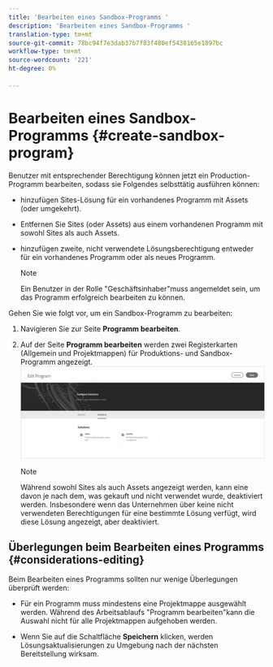 ```yaml
---
title: 'Bearbeiten eines Sandbox-Programms '
description: 'Bearbeiten eines Sandbox-Programms '
translation-type: tm+mt
source-git-commit: 78bc94f7e3dab37b7f83f480ef5438165e1897bc
workflow-type: tm+mt
source-wordcount: '221'
ht-degree: 0%

---
```



# Bearbeiten eines Sandbox-Programms {#create-sandbox-program}

Benutzer mit entsprechender Berechtigung können jetzt ein Production-Programm bearbeiten, sodass sie Folgendes selbsttätig ausführen können:

* hinzufügen Sites-Lösung für ein vorhandenes Programm mit Assets (oder umgekehrt).
* Entfernen Sie Sites (oder Assets) aus einem vorhandenen Programm mit sowohl Sites als auch Assets.
* hinzufügen zweite, nicht verwendete Lösungsberechtigung entweder für ein vorhandenes Programm oder als neues Programm.

   >[!NOTE]
   >Ein Benutzer in der Rolle &quot;Geschäftsinhaber&quot;muss angemeldet sein, um das Programm erfolgreich bearbeiten zu können.

Gehen Sie wie folgt vor, um ein Sandbox-Programm zu bearbeiten:

1. Navigieren Sie zur Seite **Programm bearbeiten**.

1. Auf der Seite **Programm bearbeiten** werden zwei Registerkarten (Allgemein und Projektmappen) für Produktions- und Sandbox-Programm angezeigt.
   ![](assets/edit-program.png)

   >[!NOTE]
   >Während sowohl Sites als auch Assets angezeigt werden, kann eine davon je nach dem, was gekauft und nicht verwendet wurde, deaktiviert werden. Insbesondere wenn das Unternehmen über keine nicht verwendeten Berechtigungen für eine bestimmte Lösung verfügt, wird diese Lösung angezeigt, aber deaktiviert.

## Überlegungen beim Bearbeiten eines Programms {#considerations-editing}

Beim Bearbeiten eines Programms sollten nur wenige Überlegungen überprüft werden:

* Für ein Programm muss mindestens eine Projektmappe ausgewählt werden. Während des Arbeitsablaufs &quot;Programm bearbeiten&quot;kann die Auswahl nicht für alle Projektmappen aufgehoben werden.

* Wenn Sie auf die Schaltfläche **Speichern** klicken, werden Lösungsaktualisierungen zu Umgebung nach der nächsten Bereitstellung wirksam.